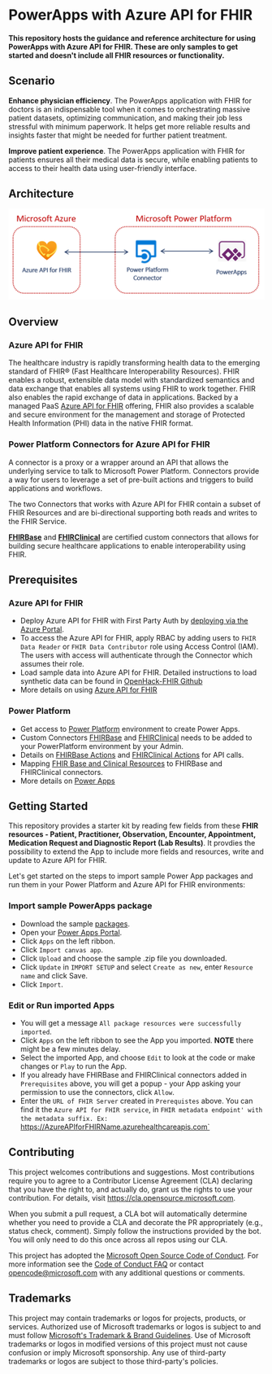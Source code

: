 # PowerApps with Azure API for FHIR

#### This repository hosts the guidance and reference architecture for using PowerApps with Azure API for FHIR. These are only samples to get started and doesn't include all FHIR resources or functionality.

## Scenario

**Enhance physician efficiency**. The PowerApps application with FHIR for doctors is an indispensable tool when it comes to orchestrating massive patient datasets, optimizing communication, and making their job less stressful with minimum paperwork. It helps get more reliable results and insights faster that might be needed for further patient treatment.

**Improve patient experience**. The PowerApps application with FHIR for patients ensures all their medical data is secure, while enabling patients to access to their health data using user-friendly interface. 

## Architecture
<center><img src="images//fhirpower-architecture.png" width="650"></center>

## Overview

### Azure API for FHIR
The healthcare industry is rapidly transforming health data to the emerging standard of FHIR® (Fast Healthcare Interoperability Resources). FHIR enables a robust, extensible data model with standardized semantics and data exchange that enables all systems using FHIR to work together. FHIR also enables the rapid exchange of data in applications. Backed by a managed PaaS [Azure API for FHIR](https://docs.microsoft.com/en-us/azure/healthcare-apis/overview) offering, FHIR also provides a scalable and secure environment for the management and storage of Protected Health Information (PHI) data in the native FHIR format.

### Power Platform Connectors for Azure API for FHIR
A connector is a proxy or a wrapper around an API that allows the underlying service to talk to Microsoft Power Platform. Connectors provide a way for users to leverage a set of pre-built actions and triggers to build applications and workflows.

The two Connectors that works with Azure API for FHIR contain a subset of FHIR Resources and are bi-directional supporting both reads and writes to the FHIR Service. 

**[FHIRBase](https://docs.microsoft.com/en-us/connectors/fhirbase/)** and **[FHIRClinical](
https://docs.microsoft.com/en-us/connectors/fhirclinical/)** are certified custom connectors that allows for building secure healthcare applications to enable interoperability using FHIR.

## Prerequisites

### Azure API for FHIR
- Deploy Azure API for FHIR with First Party Auth by [deploying via the Azure Portal](https://docs.microsoft.com/en-us/azure/healthcare-apis/fhir-paas-portal-quickstart). 
- To access the Azure API for FHIR, apply RBAC by adding users to `FHIR Data Reader` or `FHIR Data Contributor` role using Access Control (IAM). The users with access will authenticate through the Connector which assumes their role.
- Load sample data into Azure API for FHIR. Detailed instructions to load synthetic data can be found in [OpenHack-FHIR Github](https://github.com/microsoft/OpenHack-FHIR/tree/main/Challenge01-AzureAPIforFHIR#task-2-generate--load-synthetic-data)
- More details on using [Azure API for FHIR](https://github.com/microsoft/OpenHack-FHIR)

### Power Platform
- Get access to [Power Platform](https://docs.microsoft.com/en-us/power-platform/) environment to create Power Apps.
- Custom Connectors [FHIRBase](https://docs.microsoft.com/en-us/connectors/fhirbase/) and [FHIRClinical](
https://docs.microsoft.com/en-us/connectors/fhirclinical/) needs to be added to your PowerPlatform environment by your Admin.
- Details on [FHIRBase Actions](https://docs.microsoft.com/en-us/connectors/fhirbase/#actions) and [FHIRClinical Actions](https://docs.microsoft.com/en-us/connectors/fhirclinical/#actions) for API calls.
- Mapping [FHIR Base and Clinical Resources](https://www.hl7.org/fhir/resourcelist.html) to FHIRBase and FHIRClinical connectors.
- More details on [Power Apps](https://docs.microsoft.com/en-us/powerapps/)

## Getting Started
This repository provides a starter kit by reading few fields from these **FHIR resources - Patient, Practitioner, Observation, Encounter, Appointment, Medication Request and Diagnostic Report (Lab Results)**.
It provdies the possibility to extend the App to include more fields and resources, write and update to Azure API for FHIR.

Let's get started on the steps to import sample Power App packages and run them in your Power Platform and Azure API for FHIR environments:

### Import sample PowerApps package
- Download the sample [packages](./packages).
- Open your [Power Apps Portal](https://make.preview.powerapps.com/).
- Click `Apps` on the left ribbon.
- Click `Import canvas app`.
- Click `Upload` and choose the sample .zip file you downloaded.
- Click `Update` in `IMPORT SETUP` and select `Create as new`, enter `Resource name` and click Save.
- Click `Import`.

### Edit or Run imported Apps
- You will get a message `All package resources were successfully imported`.
- Click `Apps` on the left ribbon to see the App you imported. **NOTE** there might be a few minutes delay.
- Select the imported App, and choose `Edit` to look at the code or make changes or `Play` to run the App.
- If you already have FHIRBase and FHIRClinical connectors added in `Prerequisites` above, you will get a popup - your App asking your permission to use the connectors, click `Allow`.
- Enter the `URL of FHIR Server` created in `Prerequistes` above. You can find it the `Azure API for FHIR service`, in `FHIR metadata endpoint' with the metadata suffix. Ex: `https://AzureAPIforFHIRName.azurehealthcareapis.com`

## Contributing

This project welcomes contributions and suggestions.  Most contributions require you to agree to a Contributor License Agreement (CLA) declaring that you have the right to, and actually do, grant us
the rights to use your contribution. For details, visit https://cla.opensource.microsoft.com.

When you submit a pull request, a CLA bot will automatically determine whether you need to provide a CLA and decorate the PR appropriately (e.g., status check, comment). Simply follow the instructions provided by the bot. You will only need to do this once across all repos using our CLA.

This project has adopted the [Microsoft Open Source Code of Conduct](https://opensource.microsoft.com/codeofconduct/).
For more information see the [Code of Conduct FAQ](https://opensource.microsoft.com/codeofconduct/faq/) or contact [opencode@microsoft.com](mailto:opencode@microsoft.com) with any additional questions or comments.

## Trademarks

This project may contain trademarks or logos for projects, products, or services. Authorized use of Microsoft trademarks or logos is subject to and must follow [Microsoft's Trademark & Brand Guidelines](https://www.microsoft.com/en-us/legal/intellectualproperty/trademarks/usage/general).
Use of Microsoft trademarks or logos in modified versions of this project must not cause confusion or imply Microsoft sponsorship.
Any use of third-party trademarks or logos are subject to those third-party's policies.
